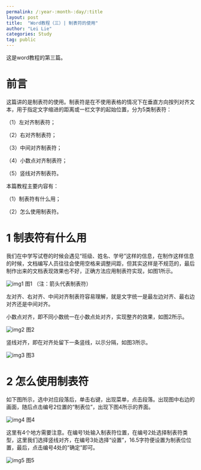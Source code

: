 ```yaml
---
permalink: /:year-:month-:day/:title
layout: post
title:  "Word教程（三）| 制表符的使用"
author: "Lei Lie"
categories: Study
tag: public
---
```


这是word教程的第三篇。

# 前言

这篇讲的是制表符的使用。制表符是在不使用表格的情况下在垂直方向按列对齐文本，用于指定文字缩进的距离或一栏文字的起始位置，分为5类制表符：

（1）左对齐制表符；

（2）右对齐制表符；

（3）中间对齐制表符；

（4）小数点对齐制表符；

（5）竖线对齐制表符。

本篇教程主要内容有：

（1）制表符有什么用；

（2）怎么使用制表符。

# 1 制表符有什么用

我们在中学写试卷的时候会遇见“班级、姓名、学号”这样的信息，在制作这样信息的时候，文档编写人员往往会使用空格来调整间距，但其实这样是不规范的，最后制作出来的文档表现效果也不好，正确方法应用制表符实现，如图1所示。

![img1](../images/img-2023-02-12/img1.png)
图1 
（注：箭头代表制表符）

左对齐、右对齐、中间对齐制表符容易理解，就是文字统一是最左边对齐、最右边对齐还是中间对齐。

小数点对齐，即不同小数统一在小数点处对齐，实现整齐的效果，如图2所示。

![img2](../images/img-2023-02-12/img2.png)
图2
 
竖线对齐，即在对齐处留下一条竖线，以示分隔，如图3所示。

![img3](../images/img-2023-02-12/img3.png)
图3
 
# 2 怎么使用制表符

如下图所示，选中对应段落后，单击右键，出现菜单，点击段落。出现图中右边的画面，随后点击编号2位置的“制表位”，出现下图4所示的界面。

![img4](../images/img-2023-02-12/img4.png)
图4
 
这里有4个地方需要注意。在编号1处输入制表符位置，在编号2处选择制表符类型，这里我们选择竖线对齐，在编号3处选择“设置”，16.5字符便设置为制表位位置，最后，点击编号4处的“确定”即可。

![img5](../images/img-2023-02-12/img5.png)
图5
 

